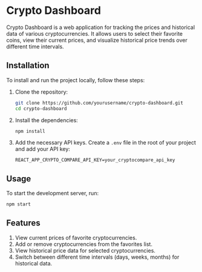 # Crypto Dashboard

Crypto Dashboard is a web application for tracking the prices and historical data of various cryptocurrencies. It allows users to select their favorite coins, view their current prices, and visualize historical price trends over different time intervals.

## Installation

To install and run the project locally, follow these steps:

1. Clone the repository:

    ```sh
    git clone https://github.com/yourusername/crypto-dashboard.git
    cd crypto-dashboard
    ```

2. Install the dependencies:

    ```sh
    npm install
    ```

3. Add the necessary API keys. Create a `.env` file in the root of your project and add your API key:

    ```env
    REACT_APP_CRYPTO_COMPARE_API_KEY=your_cryptocompare_api_key
    ```

## Usage

To start the development server, run:

```sh
npm start
```

## Features

1. View current prices of favorite cryptocurrencies.
2. Add or remove cryptocurrencies from the favorites list.
3. View historical price data for selected cryptocurrencies.
4. Switch between different time intervals (days, weeks, months) for historical data.
